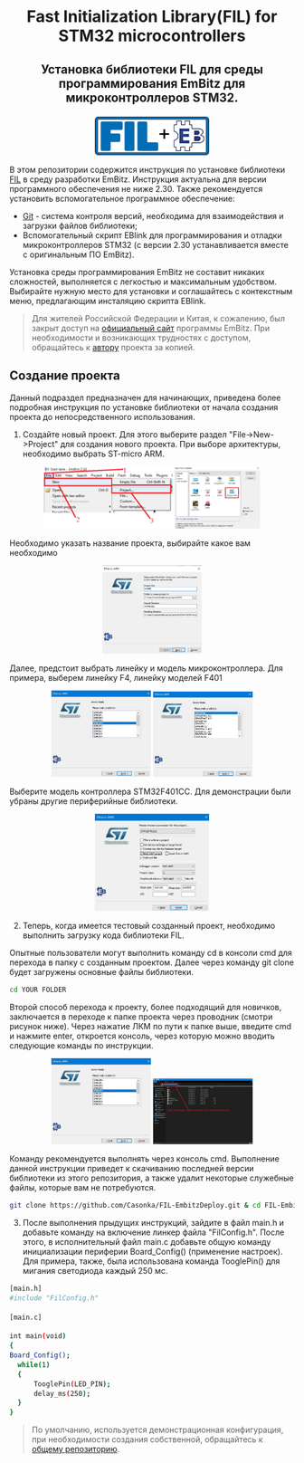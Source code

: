 <h1><p align="center"> 
Fast Initialization Library(FIL) for STM32 microcontrollers
</p></h1>

<h2><p align="center"> 
Установка библиотеки FIL для среды программирования EmBitz для микроконтроллеров STM32.
</p></h2>

<p align="center">
<img width=40% src=https://github.com/Casonka/FIL-EmBitzDeploy/blob/main/images/FIL_and_EmBitz.png>
</p>

В этом репозитории содержится инструкция по установке библиотеки [FIL](https://github.com/Casonka/FIL) в среду разработки EmBitz. Инструкция актуальна для версии программного обеспечения не ниже 2.30. Также рекомендуется установить вспомогательное программное обеспечение: 
- [Git](https://git-scm.com/book/ru/v2/%D0%92%D0%B2%D0%B5%D0%B4%D0%B5%D0%BD%D0%B8%D0%B5-%D0%A3%D1%81%D1%82%D0%B0%D0%BD%D0%BE%D0%B2%D0%BA%D0%B0-Git) - система контроля версий, необходима для взаимодействия и загрузки файлов библиотеки; 
- Вспомогательный скрипт EBlink для программирования и отладки микроконтроллеров STM32 (с версии 2.30 устанавливается вместе с оригинальным ПО EmBitz).

Установка среды программирования EmBitz не составит никаких сложностей, выполняется с легкостью и максимальным удобством. Выбирайте нужную место для установки и соглашайтесь с контекстным меню, предлагающим инсталяцию скрипта EBlink.

> Для жителей Российской Федерации и Китая, к сожалению, был закрыт доступ на [официальный сайт](https://www.embitz.org/) программы EmBitz. При необходимости и возникающих трудностях с доступом, обращайтесь к [автору](https://github.com/Casonka) проекта за копией.

## Создание проекта

Данный подраздел предназначен для начинающих, приведена более подробная инструкция по установке библиотеки от начала создания проекта до непосредственного использования. 

1) Создайте новый проект. Для этого выберите раздел "File->New->Project" для создания нового проекта. При выборе архитектуры, необходимо выбрать ST-micro ARM.

<p align="center"><img width=45% src=https://github.com/Casonka/FIL-EmBitzDeploy/blob/main/images/1.png> <img width=30% src=https://github.com/Casonka/FIL-EmBitzDeploy/blob/main/images/2.jpg></p>
<p align="center"></p>

Необходимо указать название проекта, выбирайте какое вам необходимо
<p align="center"><img width=35% src=https://github.com/Casonka/FIL-EmBitzDeploy/blob/main/images/3.png></p>

Далее, предстоит выбрать линейку и модель микроконтроллера. Для примера, выберем линейку F4, линейку моделей F401

<p align="center"><img width=35% src=https://github.com/Casonka/FIL-EmBitzDeploy/blob/main/images/4.jpg> <img width=35% src=https://github.com/Casonka/FIL-EmBitzDeploy/blob/main/images/5.jpg></p>

Выберите модель контроллера STM32F401CC. Для демонстрации были убраны другие периферийные библиотеки.

<p align="center"><img width=40% src=https://github.com/Casonka/FIL-EmBitzDeploy/blob/main/images/6.jpg></p>

2) Теперь, когда имеется тестовый созданный проект, необходимо выполнить загрузку кода библиотеки FIL.

Опытные пользователи могут выполнить команду cd в консоли cmd для перехода в папку с созданным проектом. Далее через команду git clone будет загружены основные файлы библиотеки.
```sh
cd YOUR FOLDER
```
Второй способ перехода к проекту, более подходящий для новичков, заключается в переходе к папке проекта через проводник (смотри рисунок ниже). Через нажатие ЛКМ по пути к папке выше, введите cmd и нажмите enter, откроется консоль, через которую можно вводить следующие команды по инструкции.

<p align="center"><img width=35% src=https://github.com/Casonka/FIL-EmBitzDeploy/blob/main/images/4.jpg> <img width=35% src=https://github.com/Casonka/FIL-EmBitzDeploy/blob/main/images/7(a).jpg></p>

Команду рекомендуется выполнять через консоль cmd. Выполнение данной инструкции приведет к скачиванию последней версии библиотеки из этого репозитория, а также удалит некоторые служебные файлы, которые вам не потребуются.
```sh
git clone https://github.com/Casonka/FIL-EmbitzDeploy.git & cd FIL-EmbitzDeploy & rmdir /q /s images & del /q README.md
```

3) После выполнения прыдущих инструкций, зайдите в файл main.h и добавьте команду на включение линкер файла "FilConfig.h". После этого, в исполнительный файл main.c добавьте общую команду инициализации периферии Board_Config() (применение настроек). Для примера, также, была использована команда TooglePin() для мигания светодиода каждый 250 мс.


```sh
[main.h]
#include "FilConfig.h"

[main.c]

int main(void)
{
Board_Config();
  while(1) 
  {
      TooglePin(LED_PIN);
      delay_ms(250);
  }
}
```
> По умолчанию, используется демонстрационная конфигурация, при необходимости создания собственной, обращайтесь к [общему репозиторию](https://github.com/Casonka/FIL).
